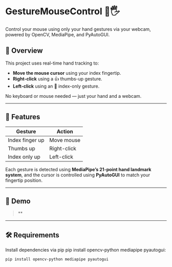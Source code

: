 # GestureMouseControl 🎯🖐️

Control your mouse using only your hand gestures via your webcam, powered by OpenCV, MediaPipe, and PyAutoGUI.

## 📌 Overview

This project uses real-time hand tracking to:
- **Move the mouse cursor** using your index fingertip.
- **Right-click** using a 👍 thumbs-up gesture.
- **Left-click** using an 🖕 index-only gesture.

No keyboard or mouse needed — just your hand and a webcam.

---

## 🧠 Features

| Gesture              | Action           |
|----------------------|------------------|
| Index finger up      | Move mouse       |
| Thumbs up            | Right-click      |
| Index only up        | Left-click       |

Each gesture is detected using **MediaPipe’s 21-point hand landmark system**, and the cursor is controlled using **PyAutoGUI** to match your fingertip position.

---

## 🎥 Demo

> **

---

## 🛠 Requirements

Install dependencies via pip
pip install opencv-python mediapipe pyautogui:

```
pip install opencv-python mediapipe pyautogui

